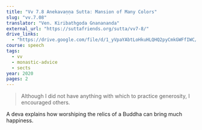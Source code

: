 ```yaml
---
title: "Vv 7.8 Anekavaṇṇa Sutta: Mansion of Many Colors"
slug: "vv.7.08"
translator: "Ven. Kiribathgoda Gnanananda"
external_url: "https://suttafriends.org/sutta/vv7-8/"
drive_links:
  - "https://drive.google.com/file/d/1_yVpaYAbtLoHkuHLQHQ2pyCmkGWFfIWC/view?usp=drivesdk"
course: speech
tags:
  - vv
  - monastic-advice
  - sects
year: 2020
pages: 2
---
```


> Although I did not have anything with which to practice generosity, I encouraged others.

A deva explains how worshiping the relics of a Buddha can bring much happiness.

